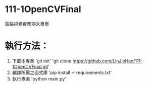 # 111-1OpenCVFinal
電腦視覺實務期末專案

# 執行方法：
1. 下載本專案
'git init'
'git clone https://github.com/LinJieHan/111-1OpenCVFinal.git'
2. 編譯所需之函式庫
'pip install -r requirements.txt'
3. 執行專案
'python main.py'
